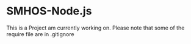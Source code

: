 # SMHOS-Node.js
This is a Project am currently working on.
Please note that some of the require file are in .gitignore

